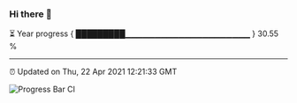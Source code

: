 ### Hi there 👋

⏳ Year progress { █████████▁▁▁▁▁▁▁▁▁▁▁▁▁▁▁▁▁▁▁▁▁ } 30.55 %

---

⏰ Updated on Thu, 22 Apr 2021 12:21:33 GMT

![Progress Bar CI](https://github.com/liununu/liununu/workflows/Progress%20Bar%20CI/badge.svg)
